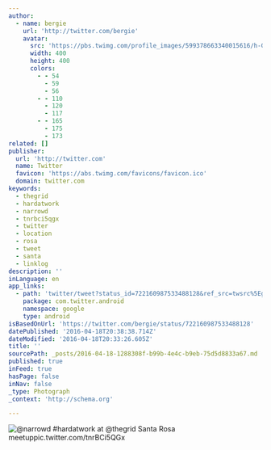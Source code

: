 ```yaml
---
author:
  - name: bergie
    url: 'http://twitter.com/bergie'
    avatar:
      src: 'https://pbs.twimg.com/profile_images/599378663340015616/h-G2oKu5_400x400.jpg'
      width: 400
      height: 400
      colors:
        - - 54
          - 59
          - 56
        - - 110
          - 120
          - 117
        - - 165
          - 175
          - 173
related: []
publisher:
  url: 'http://twitter.com'
  name: Twitter
  favicon: 'https://abs.twimg.com/favicons/favicon.ico'
  domain: twitter.com
keywords:
  - thegrid
  - hardatwork
  - narrowd
  - tnrbci5qgx
  - twitter
  - location
  - rosa
  - tweet
  - santa
  - linklog
description: ''
inLanguage: en
app_links:
  - path: 'twitter/tweet?status_id=722160987533488128&ref_src=twsrc%5Egoogle%7Ctwcamp%5Eandroidseo%7Ctwgr%5Estatus%7Ctwterm%5E722160987533488128'
    package: com.twitter.android
    namespace: google
    type: android
isBasedOnUrl: 'https://twitter.com/bergie/status/722160987533488128'
datePublished: '2016-04-18T20:38:38.714Z'
dateModified: '2016-04-18T20:33:26.605Z'
title: ''
sourcePath: _posts/2016-04-18-1288308f-b99b-4e4c-b9eb-75d5d8833a67.md
published: true
inFeed: true
hasPage: false
inNav: false
_type: Photograph
_context: 'http://schema.org'

---
```

![@narrowd #hardatwork at @thegrid Santa Rosa meetuppic.twitter.com/tnrBCi5QGx](https://pbs.twimg.com/media/CgWhl3YUsAAV-w_.jpg:large)